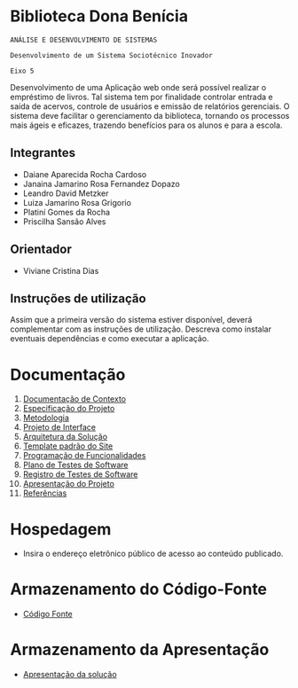 # Biblioteca Dona Benícia

`ANÁLISE E DESENVOLVIMENTO DE SISTEMAS`

`Desenvolvimento de um Sistema Sociotécnico Inovador `

`Eixo 5`

Desenvolvimento de uma Aplicação web onde será possível realizar o empréstimo de livros. Tal sistema tem por finalidade controlar entrada e saída de acervos, controle de usuários e emissão de relatórios gerenciais.
O sistema deve facilitar o gerenciamento da biblioteca, tornando os processos mais ágeis e eficazes, trazendo benefícios para os alunos e para a escola.

## Integrantes
* Daiane Aparecida Rocha Cardoso
* Janaina Jamarino Rosa Fernandez Dopazo
* Leandro David Metzker
* Luiza Jamarino Rosa Grigorio
* Platiní Gomes da Rocha
* Priscilha Sansão Alves

## Orientador

* Viviane Cristina Dias

## Instruções de utilização

Assim que a primeira versão do sistema estiver disponível, deverá complementar com as instruções de utilização. Descreva como instalar eventuais dependências e como executar a aplicação.

# Documentação

<ol>
<li><a href="docs/01-Documentação de Contexto.md"> Documentação de Contexto</a></li>
<li><a href="docs/02-Especificação do Projeto.md"> Especificação do Projeto</a></li>
<li><a href="docs/03-Metodologia.md"> Metodologia</a></li>
<li><a href="docs/04-Projeto de Interface.md"> Projeto de Interface</a></li>
<li><a href="docs/05-Arquitetura da Solução.md"> Arquitetura da Solução</a></li>
<li><a href="docs/06-Template padrão do Site.md"> Template padrão do Site</a></li>
<li><a href="docs/07-Programação de Funcionalidades.md"> Programação de Funcionalidades</a></li>
<li><a href="docs/08-Plano de Testes de Software.md"> Plano de Testes de Software</a></li>
<li><a href="docs/09-Registro de Testes de Software.md"> Registro de Testes de Software</a></li>
<li><a href="docs/10-Apresentação do Projeto.md"> Apresentação do Projeto</a></li>
<li><a href="docs/11-Referências.md"> Referências</a></li>

</ol>

# Hospedagem

* Insira o endereço eletrônico público de acesso ao conteúdo publicado. 

# Armazenamento do Código-Fonte

* <a href="src/README.md">Código Fonte</a>

# Armazenamento da Apresentação

* <a href="presentation/README.md">Apresentação da solução</a>
